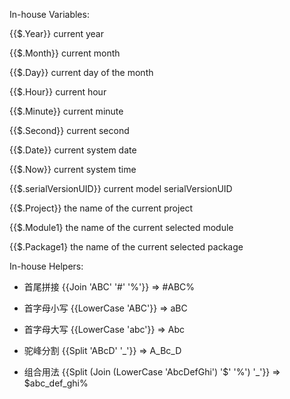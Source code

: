 In-house Variables:

{{$.Year}} current year

{{$.Month}} current month

{{$.Day}} current day of the month

{{$.Hour}} current hour

{{$.Minute}} current minute

{{$.Second}} current second

{{$.Date}} current system date

{{$.Now}} current system time

{{$.serialVersionUID}} current model serialVersionUID

{{$.Project}} the name of the current project

{{$.Module1} the name of the current selected module

{{$.Package1} the name of the current selected package

In-house Helpers:

* 首尾拼接
{{Join 'ABC' '#' '%'}}  => #ABC%

* 首字母小写
{{LowerCase 'ABC'}} => aBC

* 首字母大写
{{LowerCase 'abc'}} => Abc

* 驼峰分割
{{Split 'ABcD' '_'}} => A_Bc_D

* 组合用法
{{Split (Join (LowerCase 'AbcDefGhi') '$' '%') '_'}} => $abc_def_ghi%
